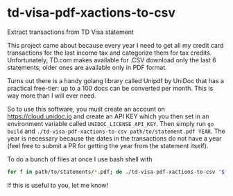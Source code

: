 # td-visa-pdf-xactions-to-csv

Extract transactions from TD Visa statement

This project came about because every year I need to get all my credit card transactions for the
last income tax and categorize them for tax credits. Unfortunately, TD.com makes available for
.CSV download only the last 6 statements; older ones are available only in PDF format.

Turns out there is a handy golang library called Unipdf by UniDoc that has a practical free-tier:
up to a 100 docs can be converted per month. This is way more than I will ever need.

So to use this software, you must create an account on https://cloud.unidoc.io and create an API
KEY which you then set in an environment variable called `UNIDOC_LICENSE_API_KEY`. Then simply
run `go build` and `./td-visa-pdf-xactions-to-csv path/to/statement.pdf YEAR`. The year is necessary
because the dates in the transactions do not have a year (feel free to submit a PR for getting 
the year from the statement itself). 

To do a bunch of files at once I use bash shell with

```bash
for f in path/to/statements/*.pdf; do ./td-visa-pdf-xactions-to-csv "$f"; echo; done
```

If this is useful to you, let me know!